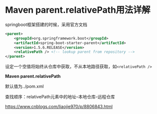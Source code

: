 # Maven parent.relativePath用法详解

springboot框架搭建的时候，采用官方文档

```xml
<parent>
    <groupId>org.springframework.boot</groupId>
    <artifactId>spring-boot-starter-parent</artifactId>
    <version>1.5.6.RELEASE</version>
    <relativePath /> <!-- lookup parent from repository -->
</parent>
```

设定一个空值将始终从仓库中获取，不从本地路径获取，如`<relativePath />`

 

**Maven parent.relativePath**

默认值为../pom.xml

查找顺序：relativePath元素中的地址–本地仓库–远程仓库





<https://www.cnblogs.com/liaojie970/p/8806843.html>